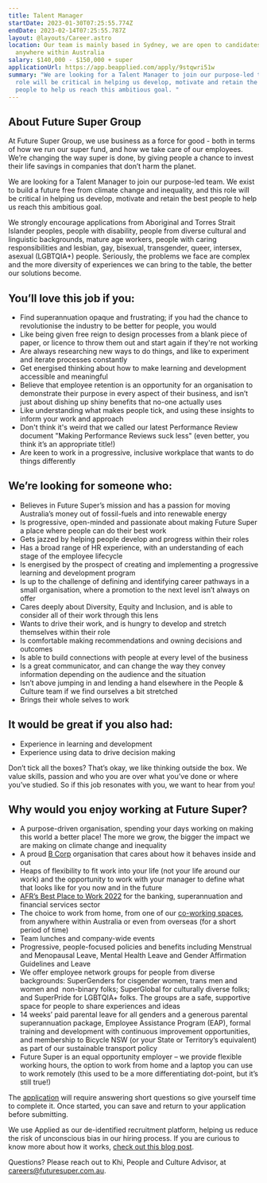 ```yaml
---
title: Talent Manager
startDate: 2023-01-30T07:25:55.774Z
endDate: 2023-02-14T07:25:55.787Z
layout: @layouts/Career.astro
location: Our team is mainly based in Sydney, we are open to candidates from
  anywhere within Australia
salary: $140,000 - $150,000 + super
applicationUrl: https://app.beapplied.com/apply/9stqwri51w
summary: "We are looking for a Talent Manager to join our purpose-led team. This
  role will be critical in helping us develop, motivate and retain the best
  people to help us reach this ambitious goal. "
---
```


## About Future Super Group

At Future Super Group, we use business as a force for good - both in terms of how we run our super fund, and how we take care of our employees. We’re changing the way super is done, by giving people a chance to invest their life savings in companies that don’t harm the planet.

We are looking for a Talent Manager to join our purpose-led team. We exist to build a future free from climate change and inequality, and this role will be critical in helping us develop, motivate and retain the best people to help us reach this ambitious goal.

We strongly encourage applications from Aboriginal and Torres Strait Islander peoples, people with disability, people from diverse cultural and linguistic backgrounds, mature age workers, people with caring responsibilities and lesbian, gay, bisexual, transgender, queer, intersex, asexual (LGBTQIA+) people. Seriously, the problems we face are complex and the more diversity of experiences we can bring to the table, the better our solutions become.

## You’ll love this job if you:

- Find superannuation opaque and frustrating; if you had the chance to revolutionise the industry to be better for people, you would
- Like being given free reign to design processes from a blank piece of paper, or licence to throw them out and start again if they're not working
- Are always researching new ways to do things, and like to experiment and iterate processes constantly
- Get energised thinking about how to make learning and development accessible and meaningful
- Believe that employee retention is an opportunity for an organisation to demonstrate their purpose in every aspect of their business, and isn’t just about dishing up shiny benefits that no-one actually uses
- Like understanding what makes people tick, and using these insights to inform your work and approach
- Don't think it's weird that we called our latest Performance Review document "Making Performance Reviews suck less" (even better, you think it’s an appropriate title!)
- Are keen to work in a progressive, inclusive workplace that wants to do things differently

## We’re looking for someone who:

- Believes in Future Super’s mission and has a passion for moving Australia’s money out of fossil-fuels and into renewable energy
- Is progressive, open-minded and passionate about making Future Super a place where people can do their best work
- Gets jazzed by helping people develop and progress within their roles
- Has a broad range of HR experience, with an understanding of each stage of the employee lifecycle
- Is energised by the prospect of creating and implementing a progressive learning and development program
- Is up to the challenge of defining and identifying career pathways in a small organisation, where a promotion to the next level isn’t always on offer
- Cares deeply about Diversity, Equity and Inclusion, and is able to consider all of their work through this lens
- Wants to drive their work, and is hungry to develop and stretch themselves within their role
- Is comfortable making recommendations and owning decisions and outcomes
- Is able to build connections with people at every level of the business
- Is a great communicator, and can change the way they convey information depending on the audience and the situation
- Isn’t above jumping in and lending a hand elsewhere in the People & Culture team if we find ourselves a bit stretched
- Brings their whole selves to work

## It would be great if you also had:

- Experience in learning and development
- Experience using data to drive decision making

Don’t tick all the boxes? That’s okay, we like thinking outside the box. We value skills, passion and who you are over what you’ve done or where you’ve studied. So if this job resonates with you, we want to hear from you!

## Why would you enjoy working at Future Super?

- A purpose-driven organisation, spending your days working on making this world a better place! The more we grow, the bigger the impact we are making on climate change and inequality
- A proud [B Corp](https://www.bcorporation.net/en-us/certification) organisation that cares about how it behaves inside and out
- Heaps of flexibility to fit work into your life (not your life around our work) and the opportunity to work with your manager to define what that looks like for you now and in the future
- [AFR’s Best Place to Work 2022](https://www.afr.com/work-and-careers/workplace/employee-benefits-catapult-future-super-to-the-top-of-the-ladder-20220421-p5af6m) for the banking, superannuation and financial services sector
- The choice to work from home, from one of our [co-working spaces](https://www.hubaustralia.com/), from anywhere within Australia or even from overseas (for a short period of time)
- Team lunches and company-wide events
- Progressive, people-focused policies and benefits including Menstrual and Menopausal Leave, Mental Health Leave and Gender Affirmation Guidelines and Leave
- We offer employee network groups for people from diverse backgrounds: SuperGenders for cisgender women, trans men and women and  non-binary folks; SuperGlobal for culturally diverse folks; and SuperPride for LGBTQIA+ folks. The groups are a safe, supportive space for people to share experiences and ideas
- 14 weeks’ paid parental leave for all genders and a generous parental superannuation package, Employee Assistance Program (EAP), formal training and development with continuous improvement opportunities, and membership to Bicycle NSW (or your State or Territory’s equivalent) as part of our sustainable transport policy
- Future Super is an equal opportunity employer – we provide flexible working hours, the option to work from home and a laptop you can use to work remotely (this used to be a more differentiating dot-point, but it’s still true!)

The [application](https://app.beapplied.com/apply/9stqwri51w) will require answering short questions so give yourself time to complete it. Once started, you can save and return to your application before submitting.

We use Applied as our de-identified recruitment platform, helping us reduce the risk of unconscious bias in our hiring process. If you are curious to know more about how it works, [check out this blog post](https://www.linkedin.com/pulse/how-de-identified-recruitment-improving-diversity-our-veronica/?trackingId=0MnwcX%2BBRQSOTl0oogaIbA%3D%3D).

Questions? Please reach out to Khi, People and Culture Advisor, at careers@futuresuper.com.au.
